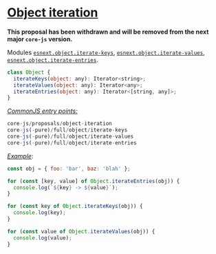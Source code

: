 # [Object iteration](https://github.com/tc39/proposal-object-iteration)
**This proposal has been withdrawn and will be removed from the next major `core-js` version.**

Modules [`esnext.object.iterate-keys`](/packages/core-js/modules/esnext.object.iterate-keys.js), [`esnext.object.iterate-values`](/packages/core-js/modules/esnext.object.iterate-values.js), [`esnext.object.iterate-entries`](/packages/core-js/modules/esnext.object.iterate-entries.js).
```js
class Object {
  iterateKeys(object: any): Iterator<string>;
  iterateValues(object: any): Iterator<any>;
  iterateEntries(object: any): Iterator<[string, any]>;
}
```
[*CommonJS entry points:*](/docs/Usage.md#commonjs-api)
```js
core-js/proposals/object-iteration
core-js(-pure)/full/object/iterate-keys
core-js(-pure)/full/object/iterate-values
core-js(-pure)/full/object/iterate-entries
```
[*Example*](https://is.gd/Wnm2tD):
```js
const obj = { foo: 'bar', baz: 'blah' };

for (const [key, value] of Object.iterateEntries(obj)) {
  console.log(`${key} -> ${value}`);
}

for (const key of Object.iterateKeys(obj)) {
  console.log(key);
}

for (const value of Object.iterateValues(obj)) {
  console.log(value);
}
```
